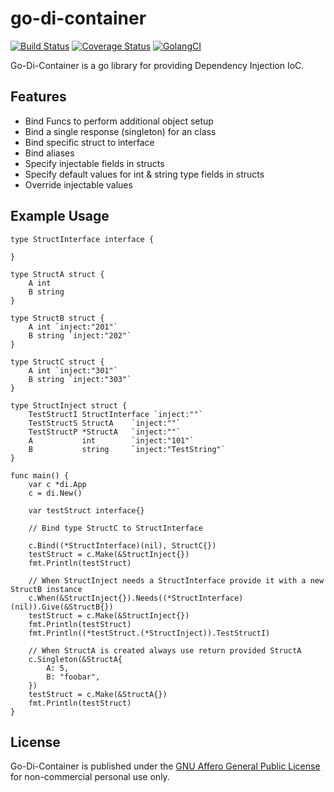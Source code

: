 # go-di-container

[![Build Status](https://travis-ci.org/daforester/go-di-container.svg?branch=master)](https://travis-ci.org/daforester/go-di-container)
[![Coverage Status](https://coveralls.io/repos/github/daforester/go-di-container/badge.svg?branch=master)](https://coveralls.io/github/daforester/go-di-container?branch=master)
[![GolangCI](https://golangci.com/badges/github.com/daforester/go-di-container.svg)](https://golangci.com)

Go-Di-Container is a go library for providing Dependency Injection IoC.

## Features

* Bind Funcs to perform additional object setup
* Bind a single response (singleton) for an class
* Bind specific struct to interface
* Bind aliases
* Specify injectable fields in structs
* Specify default values for int & string type fields in structs
* Override injectable values

## Example Usage

    type StructInterface interface {
    
    }
    
    type StructA struct {
        A int
        B string
    }
    
    type StructB struct {
        A int `inject:"201"`
        B string `inject:"202"`
    }
    
    type StructC struct {
        A int `inject:"301"`
        B string `inject:"303"`
    }
    
    type StructInject struct {
        TestStructI StructInterface `inject:""`
        TestStructS StructA    `inject:""`
        TestStructP *StructA   `inject:""`
        A           int        `inject:"101"`
        B           string     `inject:"TestString"`
    }

    func main() {
        var c *di.App
        c = di.New()
    
        var testStruct interface{}
        
        // Bind type StructC to StructInterface
        
        c.Bind((*StructInterface)(nil), StructC{})
        testStruct = c.Make(&StructInject{})
        fmt.Println(testStruct)
    
        // When StructInject needs a StructInterface provide it with a new StructB instance
        c.When(&StructInject{}).Needs((*StructInterface)(nil)).Give(&StructB{})
        testStruct = c.Make(&StructInject{})
        fmt.Println(testStruct)
        fmt.Println((*testStruct.(*StructInject)).TestStructI)
    
        // When StructA is created always use return provided StructA
        c.Singleton(&StructA{
            A: 5,
            B: "foobar",
        })
        testStruct = c.Make(&StructA{})
        fmt.Println(testStruct)
    }
    
## License

Go-Di-Container is published under the [GNU Affero General Public License](https://www.gnu.org/licenses/agpl-3.0.html) for non-commercial personal use only.
